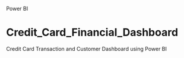 Power BI
# Credit_Card_Financial_Dashboard
Credit Card Transaction and Customer Dashboard using Power BI
